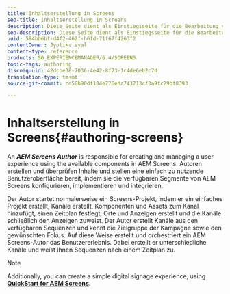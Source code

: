 ```yaml
---
title: Inhaltserstellung in Screens
seo-title: Inhaltserstellung in Screens
description: Diese Seite dient als Einstiegsseite für die Bearbeitung von AEM Screens. Sie bietet einen Überblick über die verschiedenen Rollen und Aufgaben eines Autors in AEM Screens.
seo-description: Diese Seite dient als Einstiegsseite für die Bearbeitung von AEM Screens. Sie bietet einen Überblick über die verschiedenen Rollen und Aufgaben eines Autors in AEM Screens.
uuid: 584bb6bf-d4f2-462f-b6fd-71f67f4263f2
contentOwner: Jyotika syal
content-type: reference
products: SG_EXPERIENCEMANAGER/6.4/SCREENS
topic-tags: authoring
discoiquuid: 42dcbe38-7036-4e42-8f73-1c4de6eb2c7d
translation-type: tm+mt
source-git-commit: cd58b90df184e776eda743713cf3a9fc29bf8393

---
```



# Inhaltserstellung in Screens{#authoring-screens}

An ***AEM Screens Author*** is responsible for creating and managing a user experience using the available components in AEM Screens. Autoren erstellen und überprüfen Inhalte und stellen eine einfach zu nutzende Benutzeroberfläche bereit, indem sie die verfügbaren Segmente von AEM Screens konfigurieren, implementieren und integrieren.

Der Autor startet normalerweise ein Screens-Projekt, indem er ein einfaches Projekt erstellt, Kanäle erstellt, Komponenten und Assets zum Kanal hinzufügt, einen Zeitplan festlegt, Orte und Anzeigen erstellt und die Kanäle schließlich den Anzeigen zuweist. Der Autor erstellt Kanäle aus den verfügbaren Sequenzen und kennt die Zielgruppe der Kampagne sowie den gewünschten Fokus. Auf diese Weise erstellt und orchestriert ein AEM Screens-Autor das Benutzererlebnis. Dabei erstellt er unterschiedliche Kanäle und weist ihnen Sequenzen nach einem Zeitplan zu.

>[!NOTE]
>
>Additionally, you can create a simple digital signage experience, using **[QuickStart for AEM Screens](/help/screens/kickstart-for-aem-screens.md).**
